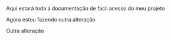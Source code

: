 Aqui estará toda a documentação de facil acesso do meu projeto

Agora estou fazendo outra alteração

Outra alteração
